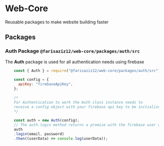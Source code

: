 # Web-Core

Reusable packages to make website building faster

## Packages
  ### Auth Package `@farisaziz12/web-core/packages/auth/src`
  
  The **Auth** package is used for all authentication needs using firebase
  
```javascript
    const { Auth } = require("@farisaziz12/web-core/packages/auth/src");
 
    const config = {
      apiKey: "firebaseApiKey",
    };
    
    /*
    For Authentication to work the Auth class instance needs to 
    receive a config object with your firebase api key to be initialized 
    */
    
    const auth = new Auth(config);
    // The auth.login method returns a promise with the firebase user data
    auth
    .login(email, password)
    .then((userData) => console.log(userData));
```
